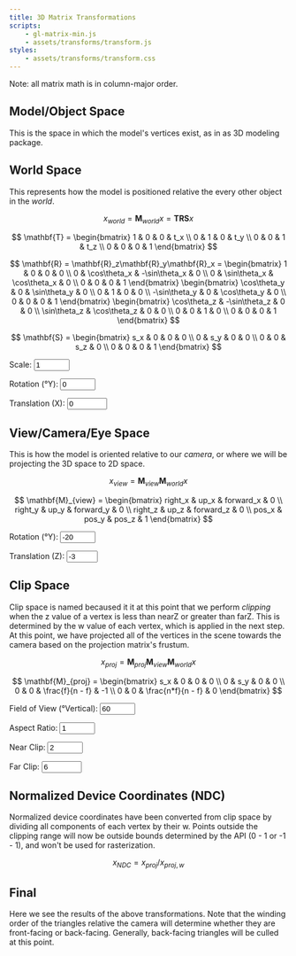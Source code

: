 ```yaml
---
title: 3D Matrix Transformations
scripts:
    - gl-matrix-min.js
    - assets/transforms/transform.js
styles:
    - assets/transforms/transform.css
---
```


Note: all matrix math is in column-major order.

## Model/Object Space
This is the space in which the model's vertices exist, as in as 3D modeling package.

<div class="aspect">
<canvas id="model"></canvas>
</div>

## World Space
This represents how the model is positioned relative the every other object in the *world*.

$$ x_{world} = \mathbf{M}_{world}x = \mathbf{T}\mathbf{R}\mathbf{S}x $$

$$ \mathbf{T} = \begin{bmatrix} 1 & 0 & 0 & t_x \\ 0 & 1 & 0 & t_y \\ 0 & 0 & 1 & t_z \\ 0 & 0 & 0 & 1 \end{bmatrix} $$

$$
\mathbf{R} = \mathbf{R}_z\mathbf{R}_y\mathbf{R}_x =
\begin{bmatrix} 1 & 0 & 0 & 0 \\ 0 & \cos\theta_x & -\sin\theta_x & 0 \\ 0 & \sin\theta_x & \cos\theta_x & 0 \\ 0 & 0 & 0 & 1 \end{bmatrix}
\begin{bmatrix} \cos\theta_y & 0 & \sin\theta_y & 0 \\ 0 & 1 & 0 & 0 \\ -\sin\theta_y & 0 & \cos\theta_y & 0 \\ 0 & 0 & 0 & 1 \end{bmatrix}
\begin{bmatrix} \cos\theta_z & -\sin\theta_z & 0 & 0 \\ \sin\theta_z & \cos\theta_z & 0 & 0 \\ 0 & 0 & 1 & 0 \\ 0 & 0 & 0 & 1 \end{bmatrix}
$$

$$ \mathbf{S} = \begin{bmatrix} s_x & 0 & 0 & 0 \\ 0 & s_y & 0 & 0 \\ 0 & 0 & s_z & 0 \\ 0 & 0 & 0 & 1 \end{bmatrix} $$

Scale: <input id="scale" type="number" min=".5" max="1.5" step=".1" value="1">

Rotation (°Y): <input id="rotw" type="number" min="0" max="180" step="10" value="0">

Translation (X): <input id="transw" type="number" min="-2" max="2" step=".1" value="0">

<canvas id="world"></canvas>

## View/Camera/Eye Space
This is how the model is oriented relative to our *camera*, or where we will be projecting the 3D space to 2D space.

$$ x_{view} = \mathbf{M}_{view}\mathbf{M}_{world}x $$

$$ \mathbf{M}_{view} = \begin{bmatrix} right_x & up_x & forward_x & 0 \\ right_y & up_y & forward_y & 0 \\ right_z & up_z & forward_z & 0 \\ pos_x & pos_y & pos_z & 1 \end{bmatrix} $$

Rotation (°Y): <input id="rotv" type="number" min="-90" max="90" step="10" value="-20">

Translation (Z): <input id="transv" type="number" min="-5" max="-2" step="1" value="-3">

<canvas id="view"></canvas>

## Clip Space
Clip space is named becaused it it at this point that we perform *clipping* when the z value of a vertex is less than nearZ or greater than farZ.
This is determined by the w value of each vertex, which is applied in the next step.
At this point, we have projected all of the vertices in the scene towards the camera based on the projection matrix's frustum.

$$ x_{proj} = \mathbf{M}_{proj}\mathbf{M}_{view}\mathbf{M}_{world}x $$

$$ \mathbf{M}_{proj} = \begin{bmatrix} s_x & 0 & 0 & 0 \\ 0 & s_y & 0 & 0 \\ 0 & 0 & \frac{f}{n - f} & -1 \\ 0 & 0 & \frac{n*f}{n - f} & 0 \end{bmatrix} $$

Field of View (°Vertical): <input id="fov" type="number" min="60" max="120" step="10" value="60">

Aspect Ratio: <input id="aspect" type="number" min="1" max="4" step=".1" value="1">

Near Clip: <input id="near" type="number" min="0.1" max="2" step=".1" value="2">

Far Clip: <input id="far" type="number" min="2" max="10" step=".1" value="6">

<canvas id="clip"></canvas>

## Normalized Device Coordinates (NDC)
Normalized device coordinates have been converted from clip space by dividing all components of each vertex by their w.
Points outside the clipping range will now be outside bounds determined by the API (0 - 1 or -1 - 1), and won't be used for rasterization.

$$ x_{NDC} = x_{proj} / x_{proj,w} $$

<canvas id="viewport"></canvas>

## Final
Here we see the results of the above transformations.
Note that the winding order of the triangles relative the camera will determine whether they are front-facing or back-facing.
Generally, back-facing triangles will be culled at this point.

<canvas id="output"></canvas>